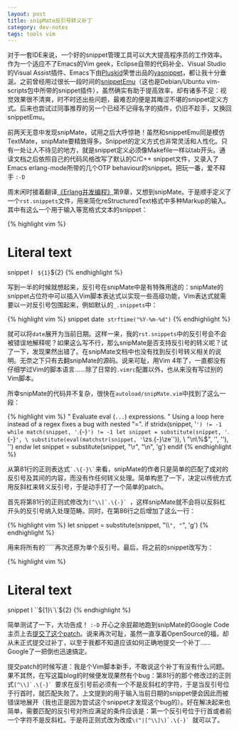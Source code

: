 ```yaml
---
layout: post
title: snipMate反引号转义补丁
category: dev-notes
tags: tools vim
---
```


对于一套IDE来说，一个好的snippet管理工具可以大大提高程序员的工作效率。作为一个适应不了Emacs的Vim geek，Eclipse自带的代码补全、Visual Studio的Visual Assist插件、Emacs下由[Pluskid](http://blog.pluskid.org)荣誉出品的[yasnippet](http://code.google.com/p/yasnippet/)，都让我十分垂涎。之前曾经用过很长一段时间的[snippetEmu](http://www.vim.org/scripts/script.php?script_id=1318)（这也是Debian/Ubuntu vim-scripts包中所带的snippet插件），虽然确实有助于提高效率，却有诸多不足：视觉效果很不清爽，时不时还出些问题，最难忍的便是其晦涩不堪的snippet定义方式。后来也尝试过同事推荐的另一个已经不记得名字的插件，仍旧不趁手，又换回snippetEmu。

前两天无意中发现snipMate，试用之后大呼惊艳！虽然和snippetEmu同是模仿TextMate，snipMate要精致得多。Snippet的定义方式也非常灵活和人性化。只有一处让人不待见的地方，就是snippet定义必须像Makefile一样以tab开头。通读文档之后依照自己的代码风格改写了默认的C/C++ snippet文件，又录入了Emacs erlang-mode所带的几个OTP behaviour的snippet。把玩一番，爱不释手 `:-D`

<!-- start -->

周末闲时接着翻译[《Erlang并发编程》](http://svn.liancheng.info/cpie-cn/trunk/.build/html/index.html)第9章，又想到snipMate。于是顺手定义了一个`rst.snippets`文件，用来简化reStructuredText格式中多种Markup的输入。其中有这么一个用于输入等宽格式文本的snippet：

{% highlight vim %}
# Literal text
snippet l
    ``${1}``${2}
{% endhighlight %}

写到一半的时候就想起来，反引号在snipMate中是有特殊用途的：snipMate的snippet占位符中可以插入Vim脚本表达式以实现一些高级功能，Vim表达式就需要以一对反引号包围起来，例如默认的`_.snippets`中：

{% highlight vim %}
snippet date
    `strftime("%Y-%m-%d")`
{% endhighlight %}

就可以将`date`展开为当前日期。这样一来，我的`rst.snippets`中的反引号会不会被错误地解释呢？如果这么写不行，那么snipMate是否支持反引号的转义呢？试了一下，发现果然出错了。在snipMate文档中也没有找到反引号转义相关的说明。无奈之下只有去翻snipMate的源码。说来可耻，用Vim 4年了，一直都没有仔细学过Vim的脚本语言……除了日常的`.vimrc`配置以外，也从来没有写过别的Vim脚本。

所幸snipMate的代码并不复杂，很快在`autoload/snipMate.vim`中找到了这么一段：

{% highlight vim %}
" Evaluate eval (`...`) expressions.
" Using a loop here instead of a regex fixes a bug with nested "\=".
if stridx(snippet, '`') != -1
    while match(snippet, '`.\{-}`') != -1
        let snippet = substitute(snippet, '`.\{-}`',
                    \ substitute(eval(matchstr(snippet, '`\zs.\{-}\ze`')),
                    \ "\n\\%$", '', ''), '')
    endw
    let snippet = substitute(snippet, "\r", "\n", 'g')
endif
{% endhighlight %}

从第81行的正则表达式`` `.\{-}\` ``来看，snipMate的作者只是简单的匹配了成对的反引号及其间的内容，而没有作任何转义处理。简单构思了一下，决定以传统方式用反斜杠来转义反引号，于是动手打了一个简单的patch。</p>

首先将第81行的正则式修改为``[^\\]`.\{-}` ``，这样snipMate就不会将以反斜杠开头的反引号纳入处理范畴。同时，在第86行之后增加了这么一行：

{% highlight vim %}
let snippet = substitute(snippet, "\\\\`", "`", 'g')
{% endhighlight %}

用来将所有的``\```再次还原为单个反引号。最后，将之前的snippet改写为：

{% highlight vim %}
# Literal text
snippet l
    \`\`${1}\`\`${2}</pre>
{% endhighlight %}

简单测试了一下，大功告成！ `:-D` 开心之余屁颠地跑到snipMate的Google Code主页上去[提交了这个patch](http://code.google.com/p/snipmate/issues/detail?id=88&amp;colspec=ID%20Type%20Status%20Priority%20OS%20Summary)。说来再次可耻，虽然一直享着OpenSource的福，却从未正式提交过补丁，以至于我都不知道应该如何正确地提交一个补丁……Google了一把倒也迅速搞定。

提交patch的时候写道：我是个Vim脚本新手，不敢说这个补丁有没有什么问题。果不其然，在写这篇blog的时候便发现果然有个bug：第81行的那个修改过的正则式``[^\\]`.\{-}` ``要求在反引号前必须有一个不是反斜杠的字符，于是当反引号位于行首时，就匹配失败了。上文提到的用于输入当前日期的snippet便会因此而被错误地展开（我也正是因为尝试这个snippet才发现这个bug的）。好在解决起来也简单，需要匹配的反引号对所应满足的条件应该是：第一个反引号位于行首或者前一个字符不是反斜杠。于是将正则式改为改成``\(^|[^\\]\)`.\{-}` ``就可以了。

<!-- end -->
